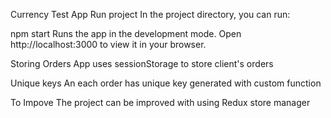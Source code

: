 Currency Test App
Run project
In the project directory, you can run:

npm start
Runs the app in the development mode.
Open http://localhost:3000 to view it in your browser.

Storing Orders
App uses sessionStorage to store client's orders

Unique keys
An each order has unique key generated with custom function

To Impove
The project can be improved with using Redux store manager
